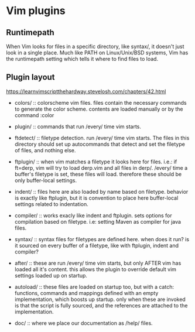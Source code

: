 # Vim plugins

## Runtimepath

When Vim looks for files in a specific directory, like syntax/, it doesn't
just look in a single place. Much like PATH on Linux/Unix/BSD systems, Vim has
the runtimepath setting which tells it where to find files to load.

## Plugin layout

https://learnvimscriptthehardway.stevelosh.com/chapters/42.html

- colors/   :: colorscheme vim files. files contain the necessary commands to
  generate the color scheme. contents are loaded manually or by the command
  :color <mycolor>

- plugin/   :: commands that run /every/ time vim starts.

- ftdetect/ :: filetype detection. run /every/ time vim  starts. The files in
  this directory should set up autocommands that detect and set the filetype
  of files, and nothing else.

- ftplugin/ :: when vim matches a filetype it looks here for files. i.e.: if
  ft=derp, vim will try to load derp.vim and all files in derp/. /every/ time
  a buffer's filetype is set, these files will load. therefore these should be
  only buffer-local settings.

- indent/   :: files here are also loaded by name based on filetype. behavior
  is exactly like ftplugin, but it is convention to place here buffer-local
  settings related to indentation.

- compiler/ :: works exacly like indent and ftplugin. sets options for
  compilation based on filetype. i.e: setting Maven as compiler for java
  files.

- syntax/   :: syntax files for filetypes are defined here. when does it run?
  is it sourced on every buffer of a filetype, like with ftplugin, indent and
  compiler?

- after/    :: these are run /every/ time vim starts, but only AFTER vim has
  loaded all it's content. this allows the plugin to override default vim
  settings loaded up on startup.

- autoload/ :: these files are loaded on startup too, but with a catch:
  functions, commands and mappings defined with an empty implementation, which
  boosts up startup. only when these are invoked is that the script is fully
  sourced, and the references are attached to the implementation.

- doc/      :: where we place our documentation as /help/ files.
